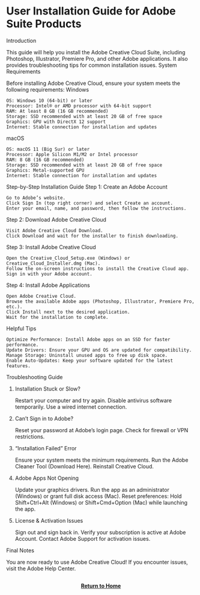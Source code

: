 # User Installation Guide for Adobe Suite Products

Introduction

This guide will help you install the Adobe Creative Cloud Suite, including Photoshop, Illustrator, Premiere Pro, and other Adobe applications. It also provides troubleshooting tips for common installation issues.
System Requirements

Before installing Adobe Creative Cloud, ensure your system meets the following requirements:
Windows

    OS: Windows 10 (64-bit) or later
    Processor: Intel® or AMD processor with 64-bit support
    RAM: At least 8 GB (16 GB recommended)
    Storage: SSD recommended with at least 20 GB of free space
    Graphics: GPU with DirectX 12 support
    Internet: Stable connection for installation and updates

macOS

    OS: macOS 11 (Big Sur) or later
    Processor: Apple Silicon M1/M2 or Intel processor
    RAM: 8 GB (16 GB recommended)
    Storage: SSD recommended with at least 20 GB of free space
    Graphics: Metal-supported GPU
    Internet: Stable connection for installation and updates

Step-by-Step Installation Guide
Step 1: Create an Adobe Account

    Go to Adobe’s website.
    Click Sign In (top right corner) and select Create an account.
    Enter your email, name, and password, then follow the instructions.

Step 2: Download Adobe Creative Cloud

    Visit Adobe Creative Cloud Download.
    Click Download and wait for the installer to finish downloading.

Step 3: Install Adobe Creative Cloud

    Open the Creative_Cloud_Setup.exe (Windows) or Creative_Cloud_Installer.dmg (Mac).
    Follow the on-screen instructions to install the Creative Cloud app.
    Sign in with your Adobe account.

Step 4: Install Adobe Applications

    Open Adobe Creative Cloud.
    Browse the available Adobe apps (Photoshop, Illustrator, Premiere Pro, etc.).
    Click Install next to the desired application.
    Wait for the installation to complete.

Helpful Tips

    Optimize Performance: Install Adobe apps on an SSD for faster performance.
    Update Drivers: Ensure your GPU and OS are updated for compatibility.
    Manage Storage: Uninstall unused apps to free up disk space.
    Enable Auto-Updates: Keep your software updated for the latest features.

Troubleshooting Guide
1. Installation Stuck or Slow?

    Restart your computer and try again.
    Disable antivirus software temporarily.
    Use a wired internet connection.

2. Can’t Sign in to Adobe?

    Reset your password at Adobe’s login page.
    Check for firewall or VPN restrictions.

3. “Installation Failed” Error

    Ensure your system meets the minimum requirements.
    Run the Adobe Cleaner Tool (Download Here).
    Reinstall Creative Cloud.

4. Adobe Apps Not Opening

    Update your graphics drivers.
    Run the app as an administrator (Windows) or grant full disk access (Mac).
    Reset preferences:
        Hold Shift+Ctrl+Alt (Windows) or Shift+Cmd+Option (Mac) while launching the app.

5. License & Activation Issues

    Sign out and sign back in.
    Verify your subscription is active at Adobe Account.
    Contact Adobe Support for activation issues.

Final Notes

You are now ready to use Adobe Creative Cloud! If you encounter issues, visit the Adobe Help Center.

<h2></h2>
<p align="center">
  <a href="https://github.com/rlangc/Test_RCL.git"><b>Return to Home</b></a>
